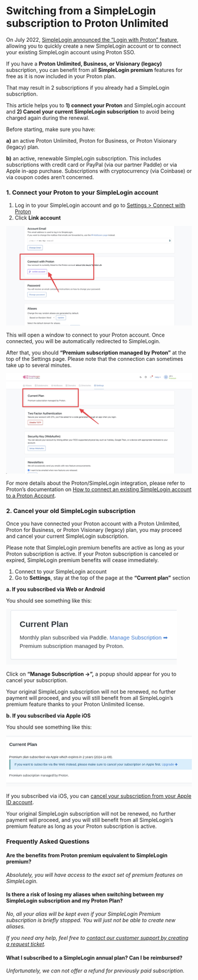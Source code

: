 # Switching from a SimpleLogin subscription to Proton Unlimited

On July 2022, [SimpleLogin announced the “Login with Proton” feature](https://twitter.com/SimpleLogin/status/1552254729148825600?s=20&t=cPBDO4sj71R86r9Nzu4H1A), allowing you to quickly create a new SimpleLogin account or to connect your existing SimpleLogin account using Proton SSO.

If you have a **Proton Unlimited, Business, or Visionary (legacy)** subscription, you can benefit from all **SimpleLogin premium** features for free as it is now included in your Proton plan.

That may result in 2 subscriptions if you already had a SimpleLogin subscription.

This article helps you to **1) connect your Proton** and SimpleLogin account  and **2) Cancel your current SimpleLogin subscription** to avoid being charged again during the renewal.

Before starting, make sure you have:

**a)** an active Proton Unlimited, Proton for Business, or Proton Visionary (legacy) plan.

**b)** an active, renewable SimpleLogin subscription. This includes subscriptions with credit card or PayPal (via our partner Paddle) or via Apple in-app purchase. Subscriptions with cryptocurrency (via Coinbase) or via coupon codes aren’t concerned.

### **1. Connect your Proton to your SimpleLogin account**

1. Log in to your SimpleLogin account and go to [Settings > Connect with Proton](https://app.simplelogin.io/dashboard/setting#connect-with-proton)
2. Click **Link account**

![](./connect-proton-account.jpeg)

This will open a window to connect to your Proton account. Once connected, you will be automatically redirected to SimpleLogin. 

After that, you should **“Premium subscription managed by Proton”** at the top of the Settings page. Please note that the connection can sometimes take up to several minutes.

![](./current-plan.jpeg)

For more details about the Proton/SimpleLogin integration, please refer to Proton’s documentation on [How to connect an existing SimpleLogin account to a Proton Account](https://proton.me/support/link-simplelogin-account-proton-account).

### **2. Cancel your old SimpleLogin subscription**

Once you have connected your Proton account with a Proton Unlimited, Proton for Business, or Proton Visionary (legacy) plan, you may proceed and cancel your current SimpleLogin subscription.

Please note that SimpleLogin premium benefits are active as long as your Proton subscription is active. If your Proton subscription is canceled or expired, SimpleLogin premium benefits will cease immediately.

1. Connect to your SimpleLogin account
2. Go to **Settings**, stay at the top of the page at the **“Current plan”** section

**a. If you subscribed via Web or Android**

You should see something like this:

![](./subscription-paddle.png)

Click on **“Manage Subscription →”,** a popup should appear for you to cancel your subscription.

 

Your original SimpleLogin subscription will not be renewed, no further payment will proceed, and you will still benefit from all SimpleLogin’s premium feature thanks to your Proton Unlimited license.

**b. If you subscribed via Apple iOS**

You should see something like this:

![](./subscription-apple.png)


If you subscribed via iOS, you can [cancel your subscription from your Apple ID account](https://support.apple.com/guide/ipad/manage-purchases-subscriptions-settings-ipadee10c6e7/ipados).

Your original SimpleLogin subscription will not be renewed, no further payment will proceed, and you will still benefit from all SimpleLogin’s premium feature as long as your Proton subscription is active.

### **Frequently Asked Questions**

#### **Are the benefits from Proton premium equivalent to SimpleLogin premium?**

*Absolutely, you will have access to the exact set of premium features on SimpleLogin.*

#### **Is there a risk of losing my aliases when switching between my SimpleLogin subscription and my Proton Plan?**

*No, all your alias will be kept even if your SimpleLogin Premium subscription is briefly stopped. You will just not be able to create new aliases.*

*If you need any help, feel free to [contact our customer support by creating a request ticket](https://app.simplelogin.io/dashboard/support).*

#### **What I subscribed to a SimpleLogin annual plan? Can I be reimbursed?** 

*Unfortunately, we can not offer a refund for previously paid subscription.*